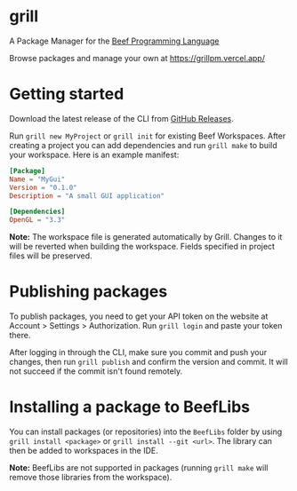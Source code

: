 # grill

A Package Manager for the [Beef Programming Language](https://github.com/beefytech/Beef)

Browse packages and manage your own at https://grillpm.vercel.app/

# Getting started

Download the latest release of the CLI from [GitHub Releases](https://github.com/RogueMacro/grill/releases/latest).

Run `grill new MyProject` or `grill init` for existing Beef Workspaces. After creating a project you can add dependencies and run `grill make` to build your workspace. Here is an example manifest:

```toml
[Package]
Name = "MyGui"
Version = "0.1.0"
Description = "A small GUI application"

[Dependencies]
OpenGL = "3.3"
```

**Note:** The workspace file is generated automatically by Grill. Changes to it will be reverted when building the workspace. Fields specified in project files will be preserved.

# Publishing packages

To publish packages, you need to get your API token on the website at Account > Settings > Authorization.
Run `grill login` and paste your token there.

After logging in through the CLI, make sure you commit and push your changes, then run `grill publish` and confirm the version and commit. It will not succeed if the commit isn't found remotely.

# Installing a package to BeefLibs

You can install packages (or repositories) into the `BeefLibs` folder by using `grill install <package>` or `grill install --git <url>`. The library can then be added to workspaces in the IDE.

**Note:** BeefLibs are not supported in packages (running `grill make` will remove those libraries from the workspace).
